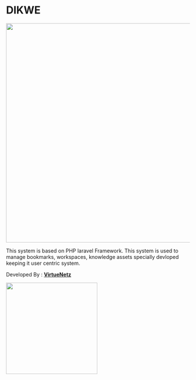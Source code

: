 # DIKWE
<p align="center"><img src="https://i.ibb.co/P4JjBsR/Dikwe.png" width="600"></p>

This system is based on PHP laravel Framework. This system is used to manage bookmarks, workspaces, knowledge assets specially devloped keeping it user centric system.

Developed By : <strong>[VirtueNetz](https://www.virtuenetz.com/)</strong>
<p align="left"><img src="https://www.virtuenetz.com/wp-content/uploads/2020/03/VirtueNetz-Logo.png" width="250"></p>

